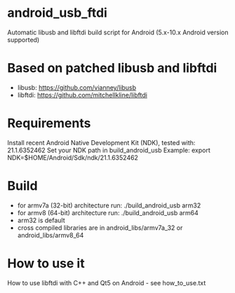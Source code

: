 # android_usb_ftdi
Automatic libusb and libftdi build script for Android (5.x-10.x Android version supported)

# Based on patched libusb and libftdi
- libusb: https://github.com/vianney/libusb
- libftdi: https://github.com/mitchellkline/libftdi

# Requirements
Install recent Android Native Development Kit (NDK), tested with: 21.1.6352462 
Set your NDK path in build_android_usb
Example: export NDK=$HOME/Android/Sdk/ndk/21.1.6352462

# Build
- for armv7a (32-bit) architecture run: ./build_android_usb arm32 
- for armv8 (64-bit) architecture run: ./build_android_usb arm64 
- arm32 is default
- cross compiled libraries are in android_libs/armv7a_32 or android_libs/armv8_64

# How to use it
How to use libftdi with C++ and Qt5 on Android - see how_to_use.txt
